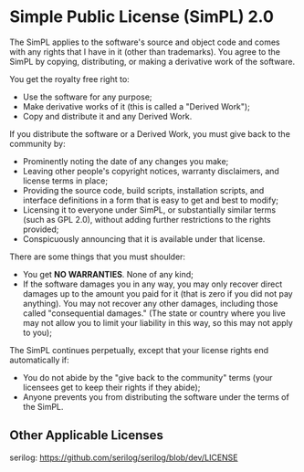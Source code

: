 # Simple Public License (SimPL) 2.0
The SimPL applies to the software's source and object code and comes with any rights that I have in it (other than trademarks). You agree to the SimPL by copying, distributing, or making a derivative work of the software.

You get the royalty free right to:
- Use the software for any purpose;
- Make derivative works of it (this is called a "Derived Work");
- Copy and distribute it and any Derived Work.

If you distribute the software or a Derived Work, you must give back to the community by:
- Prominently noting the date of any changes you make;
- Leaving other people's copyright notices, warranty disclaimers, and license terms  in place;
- Providing the source code, build scripts, installation scripts, and interface definitions in a form that is easy to get and best to modify;
- Licensing it to everyone under SimPL, or substantially similar terms (such as GPL 2.0), without adding further restrictions to the rights provided;
- Conspicuously announcing that it is available under that license.

There are some things that you must shoulder:
- You get **NO WARRANTIES**. None of any kind;
- If the software damages you in any way, you may only recover direct damages up to the amount you paid for it (that is zero if you did not pay anything). You may not recover any other damages, including those called "consequential damages." (The state or country where you live may not allow you to limit your liability in this way, so this may not apply to you);

The SimPL continues perpetually, except that your license rights end automatically if:
- You do not abide by the "give back to the community" terms (your licensees get to keep their rights if they abide);
- Anyone prevents you from distributing the software under the terms of the SimPL.

## Other Applicable Licenses
serilog: https://github.com/serilog/serilog/blob/dev/LICENSE